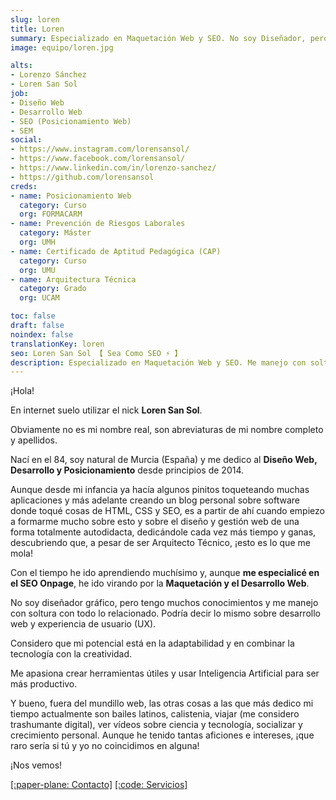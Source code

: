 ```yaml
---
slug: loren
title: Loren
summary: Especializado en Maquetación Web y SEO. No soy Diseñador, pero tengo muchos conocimientos y me manejo con soltura con todo lo relacionado. Podría decir lo mismo sobre Desarrollo Web y Experiencia de Usuario (UX).
image: equipo/loren.jpg

alts:
- Lorenzo Sánchez
- Loren San Sol
job:
- Diseño Web
- Desarrollo Web
- SEO (Posicionamiento Web)
- SEM
social:
- https://www.instagram.com/lorensansol/
- https://www.facebook.com/lorensansol/
- https://www.linkedin.com/in/lorenzo-sanchez/
- https://github.com/lorensansol
creds:
- name: Posicionamiento Web
  category: Curso
  org: FORMACARM
- name: Prevención de Riesgos Laborales
  category: Máster
  org: UMH
- name: Certificado de Aptitud Pedagógica (CAP)
  category: Curso
  org: UMU
- name: Arquitectura Técnica
  category: Grado
  org: UCAM

toc: false
draft: false
noindex: false
translationKey: loren
seo: Loren San Sol 【 Sea Como SEO ⚡️ 】
description: Especializado en Maquetación Web y SEO. Me manejo con soltura con todo lo relacionado Diseño, Desarrollo Web y Experiencia de Usuario (UX).
---
```

¡Hola!

En internet suelo utilizar el nick **Loren San Sol**.

Obviamente no es mi nombre real, son abreviaturas de mi nombre completo y apellidos.

Nací en el 84, soy natural de Murcia (España) y me dedico al **Diseño Web, Desarrollo y Posicionamiento** desde principios de 2014.

Aunque desde mi infancia ya hacía algunos pinitos toqueteando muchas aplicaciones y más adelante creando un blog personal sobre software donde toqué cosas de HTML, CSS y SEO, es a partir de ahí cuando empiezo a formarme mucho sobre esto y sobre el diseño y gestión web de una forma totalmente autodidacta, dedicándole cada vez más tiempo y ganas, descubriendo que, a pesar de ser Arquitecto Técnico, ¡esto es lo que me mola!

Con el tiempo he ido aprendiendo muchísimo y, aunque **me especialicé en el SEO Onpage**, he ido virando por la **Maquetación y el Desarrollo Web**.

No soy diseñador gráfico, pero tengo muchos conocimientos y me manejo con soltura con todo lo relacionado. Podría decir lo mismo sobre desarrollo web y experiencia de usuario (UX).

Considero que mi potencial está en la adaptabilidad y en combinar la tecnología con la creatividad.

Me apasiona crear herramientas útiles y usar Inteligencia Artificial para ser más productivo.

Y bueno, fuera del mundillo web, las otras cosas a las que más dedico mi tiempo actualmente son bailes latinos, calistenia, viajar (me considero trashumante digital), ver vídeos sobre ciencia y tecnología, socializar y crecimiento personal. Aunque he tenido tantas aficiones e intereses, ¡que raro sería si tú y yo no coincidimos en alguna!

¡Nos vemos!

[[:paper-plane: Contacto]](/#contacto)
[[:code: Servicios]](/)